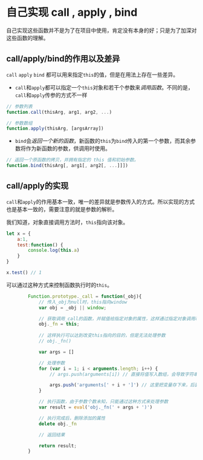 # 自己实现 call , apply , bind

自己实现这些函数并不是为了在项目中使用，肯定没有本身的好；只是为了加深对这些函数的理解。

## call/apply/bind的作用以及差异

`call` `apply` `bind` 都可以用来指定`this`的值，但是在用法上存在一些差异。

+ `call`和`apply`都可以指定一个`this`对象和若干个参数来*调用函数*。不同的是，`call`和`apply`传参的方式不一样

```js
// 参数列表
function.call(thisArg, arg1, arg2, ...)

// 参数数组
function.apply(thisArg, [argsArray])
```

+ `bind`会*返回一个新的函数*，新函数的`this`为`bind`传入的第一个参数，而其余参数将作为新函数的参数，供调用时使用。

```js
// 返回一个原函数的拷贝，并拥有指定的 this 值和初始参数。
function.bind(thisArg[, arg1[, arg2[, ...]]])
```

## call/apply的实现

`call`和`apply`的作用基本一致，唯一的差异就是参数传入的方式。所以实现的方式也是基本一致的，需要注意的就是参数的解析。

我们知道，对象直接调用方法时，`this`指向该对象。

```js
let x = {
    a:1,
    test:function() {
        console.log(this.a)
    }
}

x.test() // 1

```

可以通过这种方式来控制函数执行时的`this`。

```js
        Function.prototype._call = function(_obj){
            // 传入_obj为null时，this指向window
            var obj = _obj || window;

            // 获取调用_call的函数，并赋值给指定对象的属性，这样通过指定对象调用改函数时，就达到了改变this指向的目的
            obj._fn = this;
            
            // 这样执行可以达到改变this指向的目的，但是无法处理参数
            // obj._fn()

            var args = []

            // 处理参数
            for (var i = 1; i < arguments.length; i++) {
                // args.push(arguments[i]) // 直接将值写入数组，会导致字符串类型的参数，在eval执行中被解析成变量，导致报错

                args.push('arguments[' + i + ']') // 这里把变量存下来，后面执行时通过变量取值
            }

            // 执行函数，由于参数个数未知，只能通过这种方式来处理参数
            var result = eval('obj._fn(' + args + ')')

            // 执行完成后，删除添加的属性
            delete obj._fn

            // 返回结果

            return result;
        }
```
